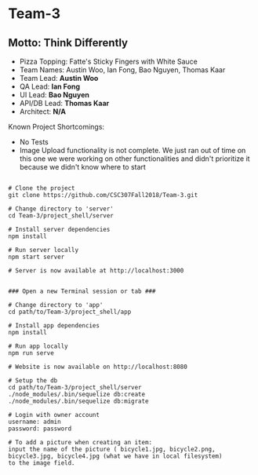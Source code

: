 # Team-3
## Motto: Think Differently
* Pizza Topping: Fatte's Sticky Fingers with White Sauce
* Team Names: Austin Woo, Ian Fong, Bao Nguyen, Thomas Kaar
* Team Lead: **Austin Woo**
* QA Lead: **Ian Fong**
* UI Lead: **Bao Nguyen**
* API/DB Lead: **Thomas Kaar**
* Architect: **N/A**


Known Project Shortcomings:
  * No Tests
  * Image Upload functionality is not complete.
    We just ran out of time on this one we were working on other functionalities and didn't prioritize it because we didn't know where to start

```shell

# Clone the project
git clone https://github.com/CSC307Fall2018/Team-3.git

# Change directory to 'server'
cd Team-3/project_shell/server

# Install server dependencies
npm install 

# Run server locally
npm start server

# Server is now available at http://localhost:3000


### Open a new Terminal session or tab ###

# Change directory to 'app'
cd path/to/Team-3/project_shell/app

# Install app dependencies
npm install

# Run app locally
npm run serve

# Website is now available on http://localhost:8080

# Setup the db
cd path/to/Team-3/project_shell/server
./node_modules/.bin/sequelize db:create
./node_modules/.bin/sequelize db:migrate

# Login with owner account  
username: admin
password: password

# To add a picture when creating an item:
input the name of the picture ( bicycle1.jpg, bicycle2.png, bicycle3.jpg, bicycle4.jpg (what we have in local filesystem)
to the image field.
```


